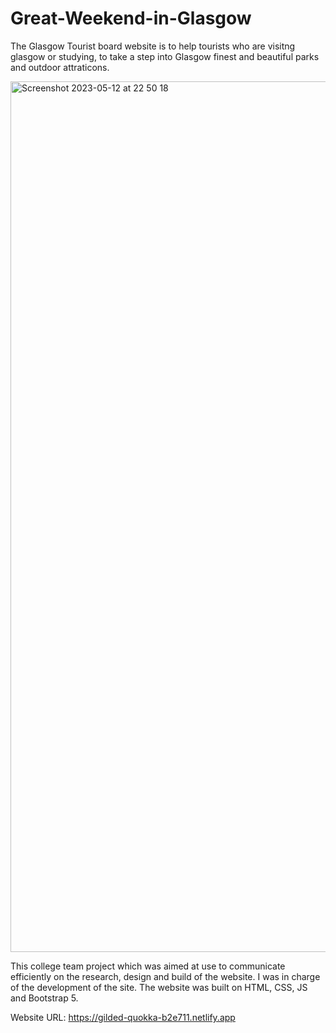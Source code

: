 # Great-Weekend-in-Glasgow

The Glasgow Tourist board website is to help tourists who are visitng glasgow or studying, to take a step into Glasgow finest and beautiful parks and outdoor attraticons.


<img width="1393" alt="Screenshot 2023-05-12 at 22 50 18" src="https://github.com/ArslanJav/Great-Weekend-in-Glasgow/assets/80915650/d86e55be-c718-43a8-adf7-bca1d9c27e5f">

This college team project which was aimed at use to communicate efficiently on the research, design and build of the website. I was in charge of the development of the site. The website was built on HTML, CSS, JS and Bootstrap 5.

Website URL: https://gilded-quokka-b2e711.netlify.app
